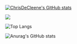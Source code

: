[![ChrisDeCleene's GitHub stats](https://github-readme-stats.vercel.app/api?username=ChrisDeCleene&theme=dark)](https://github.com/ChrisDeCleene/github-readme-stats)

![](https://komarev.com/ghpvc/?username=ChrisDeCleene&theme=dark)

![Top Langs](https://github-readme-stats.vercel.app/api/top-langs/?username=ChrisDeCleene&layout=compact&hide=html,css&theme=dark)

![Anurag's GitHub stats](https://github-readme-stats.vercel.app/api?username=ChrisDeCleene&show_icons=true&theme=transparent)
